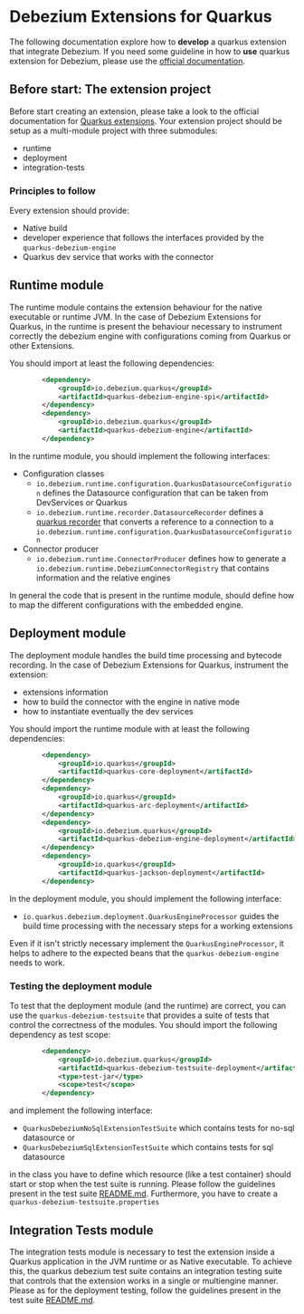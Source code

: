 # Debezium Extensions for Quarkus

The following documentation explore how to **develop** a quarkus extension that integrate Debezium.
If you need some guideline in how to **use** quarkus extension for Debezium, please use the [official documentation](https://debezium.io/documentation/reference/stable/integrations/quarkus-debezium-engine-extension.html).


## Before start: The extension project

Before start creating an extension, please take a look to the official documentation for [Quarkus extensions](https://quarkus.io/guides/writing-extensions).
Your extension project should be setup as a multi-module project with three submodules:

- runtime
- deployment
- integration-tests

### Principles to follow

Every extension should provide:

- Native build
- developer experience that follows the interfaces provided by the `quarkus-debezium-engine`
- Quarkus dev service that works with the connector

## Runtime module

The runtime module contains the extension behaviour for the native executable or runtime JVM.
In the case of Debezium Extensions for Quarkus, in the runtime is present the behaviour necessary to instrument correctly the debezium engine with configurations coming from Quarkus or other Extensions.

You should import at least the following dependencies:

```xml
        <dependency>
            <groupId>io.debezium.quarkus</groupId>
            <artifactId>quarkus-debezium-engine-spi</artifactId>
        </dependency>
        <dependency>
            <groupId>io.debezium.quarkus</groupId>
            <artifactId>quarkus-debezium-engine</artifactId>
        </dependency>
```

In the runtime module, you should implement the following interfaces:

- Configuration classes
  - `io.debezium.runtime.configuration.QuarkusDatasourceConfiguration` defines the Datasource configuration that can be taken from DevServices or Quarkus
  - `io.debezium.runtime.recorder.DatasourceRecorder` defines a [quarkus recorder](https://quarkus.io/guides/writing-extensions#bytecode-recording) that converts a reference to a connection to a `io.debezium.runtime.configuration.QuarkusDatasourceConfiguration`
- Connector producer
  - `io.debezium.runtime.ConnectorProducer` defines how to generate a `io.debezium.runtime.DebeziumConnectorRegistry` that contains information and the relative engines

In general the code that is present in the runtime module, should define how to map the different configurations with the embedded engine.


## Deployment module

The deployment module handles the build time processing and bytecode recording.
In the case of Debezium Extensions for Quarkus, instrument the extension:

- extensions information
- how to build the connector with the engine in native mode
- how to instantiate eventually the dev services

You should import the runtime module with at least the following dependencies:

```xml
        <dependency>
            <groupId>io.quarkus</groupId>
            <artifactId>quarkus-core-deployment</artifactId>
        </dependency>
        <dependency>
            <groupId>io.quarkus</groupId>
            <artifactId>quarkus-arc-deployment</artifactId>
        </dependency>
        <dependency>
            <groupId>io.debezium.quarkus</groupId>
            <artifactId>quarkus-debezium-engine-deployment</artifactId>
        </dependency>
        <dependency>
            <groupId>io.quarkus</groupId>
            <artifactId>quarkus-jackson-deployment</artifactId>
        </dependency>
```

In the deployment module, you should implement the following interface:

- `io.quarkus.debezium.deployment.QuarkusEngineProcessor` guides the build time processing with the necessary steps for a working extensions

Even if it isn't strictly necessary implement the `QuarkusEngineProcessor`, it helps to adhere to the expected beans that the `quarkus-debezium-engine` needs to work.


### Testing the deployment module

To test that the deployment module (and the runtime) are correct, you can use the `quarkus-debezium-testsuite` that provides a suite of tests that control the correctness of the modules.
You should import the following dependency as test scope:

```xml
        <dependency>
            <groupId>io.debezium.quarkus</groupId>
            <artifactId>quarkus-debezium-testsuite-deployment</artifactId>
            <type>test-jar</type>
            <scope>test</scope>
        </dependency>
```

and implement the following interface:

- `QuarkusDebeziumNoSqlExtensionTestSuite` which contains tests for no-sql datasource
or
- `QuarkusDebeziumSqlExtensionTestSuite` which contains tests for sql datasource

in the class you have to define which resource (like a test container) should start or stop when the test suite is running.
Please follow the guidelines present in the test suite [README.md](quarkus-debezium-testsuite-parent/README.md).
Furthermore, you have to create a `quarkus-debezium-testsuite.properties`

## Integration Tests module

The integration tests module is necessary to test the extension inside a Quarkus application in the JVM runtime or as Native executable.
To achieve this, the quarkus debezium test suite contains an integration testing suite that controls that the extension works in a single or multiengine manner.
Please as for the deployment testing, follow the guidelines present in the test suite [README.md](quarkus-debezium-testsuite-parent/README.md).